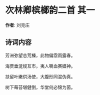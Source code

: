 # 次林卿槟榔韵二首  其一

**作者**: 刘克庄

## 诗词内容

芳洲弥望总荒榛，此物偏霑雨露春。

海贾垂涎规互市，夷人嚼血赛媒神。

扶留叶嫩供汤使，大腹形同混伪真。

树下莓苔堪健倒，华堂何必锦为茵。

